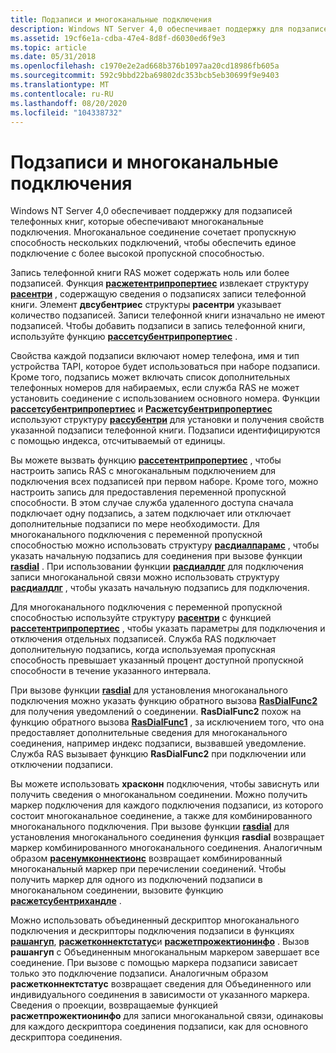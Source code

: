 ```yaml
---
title: Подзаписи и многоканальные подключения
description: Windows NT Server 4,0 обеспечивает поддержку для подзаписей телефонных книг, которые обеспечивают многоканальные подключения. Многоканальное соединение сочетает пропускную способность нескольких подключений, чтобы обеспечить единое подключение с более высокой пропускной способностью.
ms.assetid: 19cf6e1a-cdba-47e4-8d8f-d6030ed6f9e3
ms.topic: article
ms.date: 05/31/2018
ms.openlocfilehash: c1970e2e2ad668b376b1097aa20cd18986fb605a
ms.sourcegitcommit: 592c9bbd22ba69802dc353bcb5eb30699f9e9403
ms.translationtype: MT
ms.contentlocale: ru-RU
ms.lasthandoff: 08/20/2020
ms.locfileid: "104338732"
---
```

# <a name="subentries-and-multilink-connections"></a>Подзаписи и многоканальные подключения

Windows NT Server 4,0 обеспечивает поддержку для подзаписей телефонных книг, которые обеспечивают многоканальные подключения. Многоканальное соединение сочетает пропускную способность нескольких подключений, чтобы обеспечить единое подключение с более высокой пропускной способностью.

Запись телефонной книги RAS может содержать ноль или более подзаписей. Функция [**расжетентрипропертиес**](/windows/desktop/api/Ras/nf-ras-rasgetentrypropertiesa) извлекает структуру [**расентри**](/previous-versions/windows/desktop/legacy/aa377274(v=vs.85)) , содержащую сведения о подзаписях записи телефонной книги. Элемент **двсубентриес** структуры **расентри** указывает количество подзаписей. Записи телефонной книги изначально не имеют подзаписей. Чтобы добавить подзаписи в запись телефонной книги, используйте функцию [**рассетсубентрипропертиес**](/windows/desktop/api/Ras/nf-ras-rassetsubentrypropertiesa) .

Свойства каждой подзаписи включают номер телефона, имя и тип устройства TAPI, которое будет использоваться при наборе подзаписи. Кроме того, подзапись может включать список дополнительных телефонных номеров для набираемых, если служба RAS не может установить соединение с использованием основного номера. Функции [**рассетсубентрипропертиес**](/windows/desktop/api/Ras/nf-ras-rassetsubentrypropertiesa) и [**Расжетсубентрипропертиес**](/windows/desktop/api/Ras/nf-ras-rasgetsubentrypropertiesa) используют структуру [**рассубентри**](/previous-versions/windows/desktop/legacy/aa377839(v=vs.85)) для установки и получения свойств указанной подзаписи телефонной книги. Подзаписи идентифицируются с помощью индекса, отсчитываемый от единицы.

Вы можете вызвать функцию [**рассетентрипропертиес**](/windows/desktop/api/Ras/nf-ras-rassetentrypropertiesa) , чтобы настроить запись RAS с многоканальным подключением для подключения всех подзаписей при первом наборе. Кроме того, можно настроить запись для предоставления переменной пропускной способности. В этом случае служба удаленного доступа сначала подключает одну подзапись, а затем подключает или отключает дополнительные подзаписи по мере необходимости. Для многоканального подключения с переменной пропускной способностью можно использовать структуру [**расдиалпарамс**](/previous-versions/windows/desktop/legacy/aa377238(v=vs.85)) , чтобы указать начальную подзапись для соединения при вызове функции [**rasdial**](/windows/desktop/api/Ras/nf-ras-rasdiala) . При использовании функции [**расдиалдлг**](/windows/desktop/api/Rasdlg/nf-rasdlg-rasdialdlga) для подключения записи многоканальной связи можно использовать структуру [**расдиалдлг**](/previous-versions/windows/desktop/legacy/aa377023(v=vs.85)) , чтобы указать начальную подзапись для подключения.

Для многоканального подключения с переменной пропускной способностью используйте структуру [**расентри**](/previous-versions/windows/desktop/legacy/aa377274(v=vs.85)) с функцией [**рассетентрипропертиес**](/windows/desktop/api/Ras/nf-ras-rassetentrypropertiesa) , чтобы указать параметры для подключения и отключения отдельных подзаписей. Служба RAS подключает дополнительную подзапись, когда используемая пропускная способность превышает указанный процент доступной пропускной способности в течение указанного интервала.

При вызове функции [**rasdial**](/windows/desktop/api/Ras/nf-ras-rasdiala) для установления многоканального подключения можно указать функцию обратного вызова [**RasDialFunc2**](/windows/desktop/api/Ras/nc-ras-rasdialfunc2) для получения уведомлений о соединении. **RasDialFunc2** похож на функцию обратного вызова [**RasDialFunc1**](/windows/desktop/api/Ras/nc-ras-rasdialfunc1) , за исключением того, что она предоставляет дополнительные сведения для многоканального соединения, например индекс подзаписи, вызвавшей уведомление. Служба RAS вызывает функцию **RasDialFunc2** при подключении или отключении подзаписи.

Вы можете использовать **храсконн** подключения, чтобы зависнуть или получить сведения о многоканальном соединении. Можно получить маркер подключения для каждого подключения подзаписи, из которого состоит многоканальное соединение, а также для комбинированного многоканального подключения. При вызове функции [**rasdial**](/windows/desktop/api/Ras/nf-ras-rasdiala) для установления многоканального соединения функция **rasdial** возвращает маркер комбинированного многоканального соединения. Аналогичным образом [**расенумконнектионс**](/windows/desktop/api/Ras/nf-ras-rasenumconnectionsa) возвращает комбинированный многоканальный маркер при перечислении соединений. Чтобы получить маркер для одного из подключений подзаписи в многоканальном соединении, вызовите функцию [**расжетсубентрихандле**](/windows/desktop/api/Ras/nf-ras-rasgetsubentryhandlea) .

Можно использовать объединенный дескриптор многоканального подключения и дескрипторы подключения подзаписи в функциях [**рашангуп**](/windows/desktop/api/Ras/nf-ras-rashangupa), [**расжетконнектстатус**](/windows/desktop/api/Ras/nf-ras-rasgetconnectstatusa)и [**расжетпрожектионинфо**](/previous-versions/windows/embedded/ms897107(v=msdn.10)) . Вызов **рашангуп** с Объединенным многоканальным маркером завершает все соединение. При вызове с помощью маркера подзаписи зависает только это подключение подзаписи. Аналогичным образом **расжетконнектстатус** возвращает сведения для Объединенного или индивидуального соединения в зависимости от указанного маркера. Сведения о проекции, возвращаемые функцией **расжетпрожектионинфо** для записи многоканальной связи, одинаковы для каждого дескриптора соединения подзаписи, как для основного дескриптора соединения.

 

 